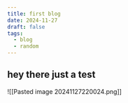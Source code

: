 ```yaml
---
title: first blog
date: 2024-11-27
draft: false
tags:
  - blog
  - random
---
```



## hey there just a test 

![[Pasted image 20241127220024.png]]